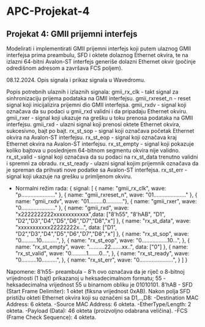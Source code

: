 # APC-Projekat-4

## Projekat 4: GMII prijemni interfejs
Modelirati i implementirati GMII prijemni interfejs koji putem ulaznog GMII interfejsa prima
preambulu, SFD i oktete dolaznog Ethernet okvira, te na izlazni 64-bitni Avalon-ST interfejs
generiše dolazni Ethernet okvir (počinje odredišnom adresom a završava FCS poljem).


08.12.2024. 
Opis signala i prikaz signala u Wavedromu.

Popis potrebnih ulaznih i izlaznih signala:
gmii_rx_clk - takt signal za sinhronizaciju prijema podataka na GMII interfejsu.
gmii_rxreset_n - reset signal koji inicijalizira prijemni dio GMII interfejsa.
gmii_rxdv - signal koji označava da su podaci u gmii_rxd validni i da pripadaju Ethernet okviru.
gmii_rxer - signal koji ukazuje na grešku u toku prenosa podataka na GMII interfejsu.
gmii_rxd - ulazni signal koji prenosi oktete Ethernet okvira, sukcesivno, bajt po bajt.
rx_st_sop - signal koji označava početak Ethernet okvira na Avalon-ST interfejsu.
rx_st_eop - signal koji označava kraj Ethernet okvira na Avalon-ST interfejsu.
rx_st_empty - signal koji pokazuje koliko bajtova u poslednjem 64-bitnom segmentu okvira nije validno.
rx_st_valid - signal koji označava da su podaci na rx_st_data trenutno validni i spremni za obradu.
rx_st_ready - ulazni signal kojim prijemnik označava da je spreman da prihvati nove podatke sa Avalon-ST interfejsa.
rx_st_err - signal koji ukazuje na grešku u primljenom okviru.

- Normalni režim rada:
{ signal: [
  { name: "gmii_rx_clk", wave: "p......................" },
  { name: "gmii_rxreset_n", wave: "01....................." },
  { name: "gmii_rxdv", wave: "01.........0..........."},
  { name: "gmii_rxer", wave: "0......................" },
  { name: "gmii_rxd", wave: "x2222222222xxxxxxxxxxxx",data: ["8'h55", "8'hAB", "D1", "D2","D3","D4","D5","D6","D7","D8","x"] },
  { name: "rx_st_data", wave: "xxxxxxxxxxx22222222x...", data: ["D1", "D2","D3","D4","D5","D6","D7","D8","x"] },
  { name: "rx_st_sop", wave: "0..........10..........", },
  { name: "rx_st_eop", wave: "0.................10...", },
  { name: "rx_st_empty", wave: "..........22.......xx..", data: ["0"] },
  { name: "rx_st_valid", wave: "0..........1.......0...", },
  { name: "rx_st_ready", wave: "0..........10..........", },
  { name: "rx_st_err", wave: "0......................", }
]
 }



Napomene:
8'h55- preambula - 8'h ovo označava da je riječ o 8-bitnoj vrijednosti (1 bajt) prikazanoj u heksadecimalnom formatu; 55 - heksadecimalna vrijednost 55 u binarnom obliku je 01010101.
8'hAB - SFD (Start Frame Delimiter): 1 oktet (fiksna vrijednost 0xAB).
Nakon polja SFD pristižu okteti Ethernet okvira koji su označeni sa D1,..,D8:
-Destination MAC Address: 6 okteta.
-Source MAC Address: 6 okteta.
-EtherType/Length: 2 okteta.
-Payload (Data): 46 okteta (proizvoljno odabrana veličina).
-FCS (Frame Check Sequence): 4 okteta.


